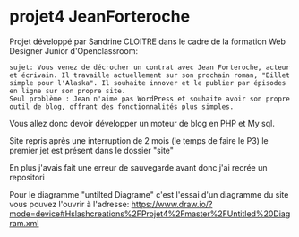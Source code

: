 
# projet4 JeanForteroche

Projet développé par Sandrine CLOITRE dans le cadre de la formation Web Designer Junior d'Openclassroom: 

    sujet: Vous venez de décrocher un contrat avec Jean Forteroche, acteur et écrivain. Il travaille actuellement sur son prochain roman, "Billet simple pour l'Alaska". Il souhaite innover et le publier par épisodes en ligne sur son propre site.
    Seul problème : Jean n'aime pas WordPress et souhaite avoir son propre outil de blog, offrant des fonctionnalités plus simples. 

Vous allez donc devoir développer un moteur de blog en PHP et My sql.

Site repris après une interruption de 2 mois (le temps de faire le P3) le premier jet est présent dans le dossier "site"
 
En plus j'avais fait une erreur de sauvegarde avant donc j'ai recrée un repositori

Pour le diagramme "untilted Diagrame" c'est l'essai d'un diagramme du site vous pouvez l'ouvrir à l'adresse:
https://www.draw.io/?mode=device#Hslashcreations%2FProjet4%2Fmaster%2FUntitled%20Diagram.xml